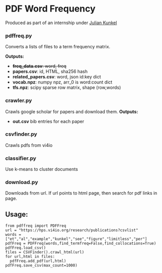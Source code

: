 # PDF  Word Frequency
Produced as part of an internship under [Julian Kunkel](https://hps.vi4io.org/about/people/julian_kunkel)

### pdffreq.py
Converts a lists of files to a term frequency matrix.

**Outputs:**

 - ~~**freq_data.csv**: word, freq~~
 - **papers.csv**: id, HTML, sha256 hash
 - **related_papers.csv**: word, json id:key dict  
 - **vocab.npz**: numpy npz, arr_0 is word:count dict
 - **tfs.npz**: scipy sparse row matrix, shape (row,words)

### crawler.py
Crawls google scholar for papers and download them.
**Outputs:**
  - **out.csv** bib entries for each paper

### csvfinder.py
Crawls pdfs from vi4io

### classifier.py
Use k-means to cluster documents

### download.py
Downloads from url. If url points to html page, then search for pdf links in page.



## Usage:
```
from pdffreq import PDFFreq
url = "https://hps.vi4io.org/research/publications?csvlist"
words = ["et","al","example","kunkel","see","figure","limitless","per"]
pdfFreq = PDFFreq(words,find_termfreq=False,find_collocations=True)
pdfFreq.load_csv()
files = CSVFinder().crawl_html(url)
for url,html in files:
  pdfFreq.add_pdf(url,html)
pdfFreq.save_csv(max_count=1000)

```

